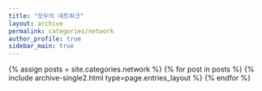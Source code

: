 ```yaml
---
title: "모두의 네트워크"
layout: archive
permalink: categories/network
author_profile: true
sidebar_main: true
---
```


{% assign posts = site.categories.network %}
{% for post in posts %} {% include archive-single2.html type=page.entries_layout %} {% endfor %}
